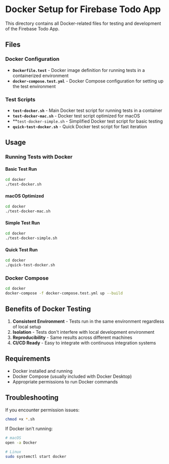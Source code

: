 # Docker Setup for Firebase Todo App

This directory contains all Docker-related files for testing and development of the Firebase Todo App.

## Files

### Docker Configuration
- **`Dockerfile.test`** - Docker image definition for running tests in a containerized environment
- **`docker-compose.test.yml`** - Docker Compose configuration for setting up the test environment

### Test Scripts
- **`test-docker.sh`** - Main Docker test script for running tests in a container
- **`test-docker-mac.sh`** - Docker test script optimized for macOS
- **`test-docker-simple.sh` - Simplified Docker test script for basic testing
- **`quick-test-docker.sh`** - Quick Docker test script for fast iteration

## Usage

### Running Tests with Docker

#### Basic Test Run
```bash
cd docker
./test-docker.sh
```

#### macOS Optimized
```bash
cd docker
./test-docker-mac.sh
```

#### Simple Test Run
```bash
cd docker
./test-docker-simple.sh
```

#### Quick Test Run
```bash
cd docker
./quick-test-docker.sh
```

### Docker Compose
```bash
cd docker
docker-compose -f docker-compose.test.yml up --build
```

## Benefits of Docker Testing

1. **Consistent Environment** - Tests run in the same environment regardless of local setup
2. **Isolation** - Tests don't interfere with local development environment
3. **Reproducibility** - Same results across different machines
4. **CI/CD Ready** - Easy to integrate with continuous integration systems

## Requirements

- Docker installed and running
- Docker Compose (usually included with Docker Desktop)
- Appropriate permissions to run Docker commands

## Troubleshooting

If you encounter permission issues:
```bash
chmod +x *.sh
```

If Docker isn't running:
```bash
# macOS
open -a Docker

# Linux
sudo systemctl start docker
```
